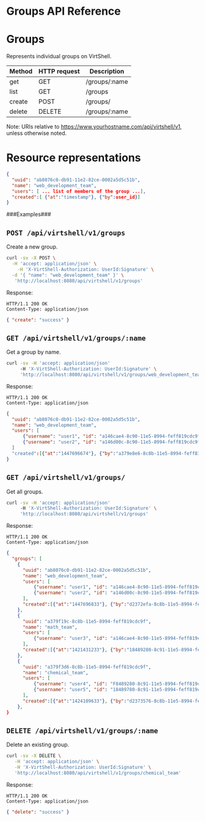 Groups API Reference
====================

Groups
====
Represents individual groups on VirtShell.

| Method | HTTP request | Description |
| --- | --- | ---- |
| get | GET | /groups/:name | Gets one group by ID. |
| list | GET | /groups | Retrieves the list of groups. |
| create | POST | /groups/ | Inserts a new group configuration. | 
| delete | DELETE | /groups/:name | Deletes an existing group. |

Note:
URIs relative to https://www.yourhostname.com/api/virtshell/v1, unless otherwise noted.

Resource representations
========================
```json
{
  "uuid": "ab8076c0-db91-11e2-82ce-0002a5d5c51b",
  "name": "web_development_team",
  "users": [ ... list of members of the group ...],
  "created":[ {"at":"timestamp"}, {"by":user_id}]
}
```

###Examples###

`POST /api/virtshell/v1/groups`
--------------------------------------------

Create a new group.

```sh
curl -sv -X POST \
  -H 'accept: application/json' \
    -H 'X-VirtShell-Authorization: UserId:Signature' \
  -d '{ "name": "web_development_team" }' \
   'http://localhost:8080/api/virtshell/v1/groups'
```

Response:
```
HTTP/1.1 200 OK
Content-Type: application/json
```
```json
{ "create": "success" }
```

`GET /api/virtshell/v1/groups/:name`
----------------------------------------------

Get a group by name.

```sh
curl -sv -H 'accept: application/json' 
     -H 'X-VirtShell-Authorization: UserId:Signature' \ 
     'http://localhost:8080/api/virtshell/v1/groups/web_development_team'
```

Response:
```
HTTP/1.1 200 OK
Content-Type: application/json
```
```json
{
  "uuid": "ab8076c0-db91-11e2-82ce-0002a5d5c51b",
  "name": "web_development_team",
  "users": [ 
      {"username": "user1", "id": "a146cae4-8c90-11e5-8994-feff819cdc9f"},
      {"username": "user2", "id": "a146d00c-8c90-11e5-8994-feff819cdc9f"}
  ]
  "created":[{"at":"1447696674"}, {"by":"a379e8e6-8c8b-11e5-8994-feff819cdc9f"}]
}
```

`GET /api/virtshell/v1/groups/`
----------------------------------------------

Get all groups.

```sh
curl -sv -H 'accept: application/json' 
     -H 'X-VirtShell-Authorization: UserId:Signature' \ 
     'http://localhost:8080/api/virtshell/v1/groups'
```

Response:
```
HTTP/1.1 200 OK
Content-Type: application/json
```
```json
{
  "groups": [
    {
      "uuid": "ab8076c0-db91-11e2-82ce-0002a5d5c51b",
      "name": "web_development_team",
      "users": [ 
          {"username": "user1", "id": "a146cae4-8c90-11e5-8994-feff819cdc9f"},
          {"username": "user2", "id": "a146d00c-8c90-11e5-8994-feff819cdc9f"}
      ],     
      "created":[{"at":"1447696833"}, {"by":"d2372efa-8c8b-11e5-8994-feff819cdc9f"}]
    },
    {
      "uuid": "a379f19c-8c8b-11e5-8994-feff819cdc9f",
      "name": "math_team",
      "users": [ 
          {"username": "user3", "id": "a146cae4-8c90-11e5-8994-feff819cdc9f"}
      ],     
      "created":[{"at":"1421431233"}, {"by":"18489280-8c91-11e5-8994-feff819cdc9f"}]
    },
    {
      "uuid": "a379f3d6-8c8b-11e5-8994-feff819cdc9f",
      "name": "chemical_team",
      "users": [ 
          {"username": "user4", "id": "F8489280-8c91-11e5-8994-feff819cdc9f"},
          {"username": "user5", "id": "18489780-8c91-11e5-8994-feff819cdc9f"}
      ],       
      "created":[{"at":"1424109633"}, {"by":"d2373576-8c8b-11e5-8994-feff819cdc9f"}]
    },        
}   
```

`DELETE /api/virtshell/v1/groups/:name`
----------------------------------------------
Delete an existing group.

```sh
curl -sv -X DELETE \
   -H 'accept: application/json' \
   -H 'X-VirtShell-Authorization: UserId:Signature' \
   'http://localhost:8080/api/virtshell/v1/groups/chemical_team'
```

Response:
```
HTTP/1.1 200 OK
Content-Type: application/json
```
```json
{ "delete": "success" }
```